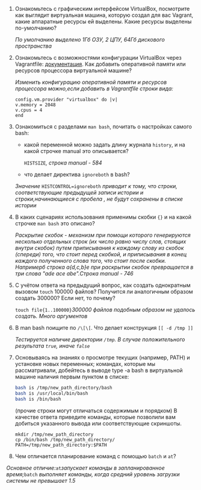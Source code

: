 
1. Ознакомьтесь с графическим интерфейсом VirtualBox, посмотрите как выглядит виртуальная машина, которую создал для вас Vagrant, какие аппаратные ресурсы ей выделены. Какие ресурсы выделены по-умолчанию?
   
   *По умолчанию выделено 1Гб ОЗУ, 2 ЦПУ, 64Гб дискового пространства*
1. Ознакомьтесь с возможностями конфигурации VirtualBox через Vagrantfile: [документация](https://www.vagrantup.com/docs/providers/virtualbox/configuration.html). Как добавить оперативной памяти или ресурсов процессора виртуальной машине?

   *Изменить конфигурацию оперативной памяти и ресурсов процессора можно,если добавить в Vagrantfile строки вида:*
    ```
    config.vm.provider "virtualbox" do |v|
    v.memory = 2048
    v.cpus = 4
    end
   ```

1. Ознакомиться с разделами `man bash`, почитать о настройках самого bash:
    * какой переменной можно задать длину журнала `history`, и на какой строчке manual это описывается?
	
	   `HISTSIZE`*, строка manual - 584*   
	
	   
    * что делает директива `ignoreboth` в bash?
	
	*Значение* `HISTCONTROL=ignoreboth` *приводит к тому, что строки, соответствующие предыдущей записи истории и строки,начинающиеся с пробела , не будут сохранены в списке истории*
1. В каких сценариях использования применимы скобки `{}` и на какой строчке `man bash` это описано?
   
   *Раскрытие скобок - механизм при помощи которого генерируются несколько отдельных строк (их число равно числу слов, стоящих внутри скобок) путем приписывания к каждому слову из скобок (спереди) того, что стоит перед скобкой, и приписывания в конец каждого полученного слова того, что стоит после скобки. Напримерб строка a{d,c,b}e при раскрытии скобок превращается в три слова "ade ace abe".Строка manual - 746*
1. С учётом ответа на предыдущий вопрос, как создать однократным вызовом `touch` 100000 файлов? Получится ли аналогичным образом создать 300000? Если нет, то почему?
    
	 `touch file{1..100000}`*300000 файлов подобным образом не удалось создать. Много аргументов*
   	
	
1. В man bash поищите по `/\[\[`. Что делает конструкция `[[ -d /tmp ]]`
   
   *Тестируется наличие директории `/tmp`. В случае положительного результата `true`, иначе `false`*
1. Основываясь на знаниях о просмотре текущих (например, PATH) и установке новых переменных; командах, которые мы рассматривали, добейтесь в выводе type -a bash в виртуальной машине наличия первым пунктом в списке:

	```bash
	bash is /tmp/new_path_directory/bash
	bash is /usr/local/bin/bash
	bash is /bin/bash
	```

	(прочие строки могут отличаться содержимым и порядком)
    В качестве ответа приведите команды, которые позволили вам добиться указанного вывода или соответствующие скриншоты.  
    ```
    mkdir /tmp/new_path_directory
    cp /bin/bash /tmp/new_path_directory/ 
    PATH=/tmp/new_path_directory:$PATH
	
   ```  
1. Чем отличается планирование команд с помощью `batch` и `at`?

*Основное отличие:*`at`*запускает команды в запланированное время;*`batch` *выполняет команды, когда средний уровень загрузки системы не превышает  1.5* 

